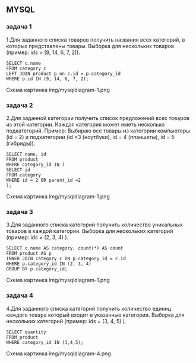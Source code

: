 ## MYSQL

### задача 1 

1.Для заданного списка товаров получить названия всех категорий,
в которых представлены товары.
Выборка для нескольких товаров (пример: ids = (9, 14, 6, 7, 2)).

    SELECT c.name
    FROM category c
    LEFT JOIN product p on c.id = p.category_id
    WHERE p.id IN (9, 14, 6, 7, 2);

 Схема картинка  img/mysqldiagram-1.png
 
### задача 2
2.Для заданной категории получить список предложений всех
товаров из этой категории. Каждая категория может иметь
несколько подкатегорий.
Пример:
Выбираю все товары из категории компьютеры (id = 2) и подкатегории
(id =3 (ноутбуки), id = 4 (планшеты), id = 5 (гибриды)).

    SELECT name, id
    FROM product
    WHERE category_id IN (
    SELECT id
    FROM category
    WHERE id = 2 OR parent_id =2
    );

Схема картинка  img/mysqldiagram-1.png

### задача 3
3.Для заданного списка категорий получить количество уникальных
товаров в каждой категории.
Выборка для нескольких категорий (пример: ids = (2, 3, 4) ).

    SELECT c.name AS category, count(*) AS count
    FROM product AS p
    INNER JOIN category c ON p.category_id = c.id
    WHERE p.category_id IN (2, 3, 4)
    GROUP BY p.category_id;

Схема картинка  img/mysqldiagram-1.png

### задача 4
4.Для заданного списка категорий получить количество единиц
каждого товара который входит в указанные категории.
Выборка для нескольких категорий (пример: ids = (3, 4, 5) ).

    SELECT quantity
    FROM product
    WHERE category_id IN (3,4,5);

Схема картинка  img/mysqldiagram-4.png
